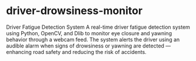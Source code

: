 # driver-drowsiness-monitor
Driver Fatigue Detection System A real-time driver fatigue detection system using Python, OpenCV, and Dlib to monitor eye closure and yawning behavior through a webcam feed. The system alerts the driver using an audible alarm when signs of drowsiness or yawning are detected — enhancing road safety and reducing the risk of accidents.
